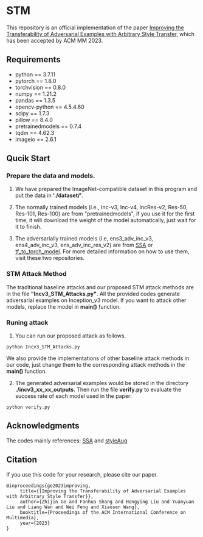 # STM
This repository is an official implementation of the paper [Improving the Transferability of Adversarial Examples with Arbitrary Style Transfer](https://arxiv.org/abs/2308.10601), which has been accepted by ACM MM 2023.

## Requirements
* python == 3.7.11
* pytorch == 1.8.0
* torchvision == 0.8.0
* numpy == 1.21.2
* pandas == 1.3.5
* opencv-python == 4.5.4.60
* scipy == 1.7.3
* pillow == 8.4.0
* pretrainedmodels == 0.7.4
* tqdm == 4.62.3
* imageio == 2.6.1


## Qucik Start
### Prepare the data and models.
1. We have prepared the ImageNet-compatible dataset in this program and put the data in **'./dataset/'**.

2. The normally trained models (i.e., Inc-v3, Inc-v4, IncRes-v2, Res-50, Res-101, Res-100) are from "pretrainedmodels", if you use it for the first time, it will download the weight of the model automatically, just wait for it to finish. 

3. The adversarially trained models (i.e, ens3_adv_inc_v3, ens4_adv_inc_v3, ens_adv_inc_res_v2) are from [SSA](https://github.com/yuyang-long/SSA) or [tf_to_torch_model](https://github.com/ylhz/tf_to_pytorch_model). For more detailed information on how to use them, visit these two repositories.

### STM Attack Method
The traditional baseline attacks and our proposed STM attack methods are in the file __"Incv3_STM_Attacks.py"__.
All the provided codes generate adversarial examples on Inception_v3 model. If you want to attack other models, replace the model in **main()** function.

### Runing attack
1. You can run our proposed attack as follows. 
```
python Incv3_STM_Attacks.py
```
We also provide the implementations of other baseline attack methods in our code, just change them to the corresponding attack methods in the **main()** function.

2. The generated adversarial examples would be stored in the directory **./incv3_xx_xx_outputs**. Then run the file **verify.py** to evaluate the success rate of each model used in the paper:
```
python verify.py
```
## Acknowledgments
The codes mainly references: [SSA](https://github.com/yuyang-long/SSA) and [styleAug](https://github.com/philipjackson/style-augmentation)

## Citation
If you use this code for your research, please cite our paper.
```
@inproceedings{ge2023improving,
     title={{Improving the Transferability of Adversarial Examples with Arbitrary Style Transfer}},
     author={Zhijin Ge and Fanhua Shang and Hongying Liu and Yuanyuan Liu and Liang Wan and Wei Feng and Xiaosen Wang},
     booktitle={Proceedings of the ACM International Conference on Multimedia},
     year={2023}
}
```
